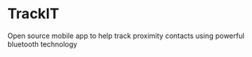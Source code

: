 # TrackIT
Open source mobile app to help track proximity contacts using powerful bluetooth technology
